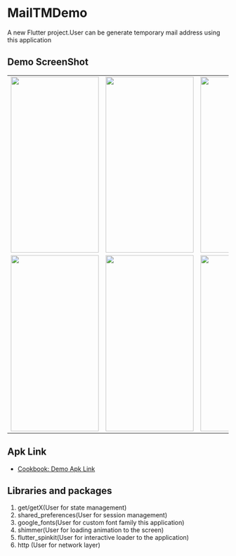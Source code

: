 # MailTMDemo

A new Flutter project.User can be generate temporary mail address using this application

## Demo  ScreenShot

<html>
	<div>
		<table width="200px">
			<tr>
				<td>
					<img src="https://bitbucket.org/bellalhrlux/mailtmdemo/raw/d3fca871c684f9c9e30959804897413e97555f9e/screenshots/login.png" height="400px" width="200px"/>
				</td>
				<td>
					<img src="https://github.com/bellalhrbubt/ERP_Dashboard/blob/master/img/Screenshot_2019-02-22-14-52-11.png?raw=true" height="400px" width="200px"/>
				</td>
				<td>
					<img src="https://github.com/bellalhrbubt/ERP_Dashboard/blob/master/img/Screenshot_2019-02-22-14-52-27.png?raw=true"  height="400px" width="200px"/>
				</td>
			</tr>
			<tr>
				<td>
					<img src="https://github.com/bellalhrbubt/ERP_Dashboard/blob/master/img/Screenshot_2019-02-22-14-52-41.png?raw=true" height="400px" width="200px"/>
				</td>
				<td>
					<img src="https://github.com/bellalhrbubt/ERP_Dashboard/blob/master/img/Screenshot_2019-02-22-14-52-52.png?raw=true" height="400px" width="200px"/>
				</td>
				<td>
					<img src="https://github.com/bellalhrbubt/ERP_Dashboard/blob/master/img/Screenshot_2019-02-22-14-52-58.png?raw=true"                       height="400px" width="200px"/>
				</td>
			</tr>
		</table>
	</div>
</html>

## Apk Link 
- [Cookbook: Demo Apk Link](https://drive.google.com/file/d/1rtS7bdSdQYN5rFfqLGGpJQtajQBIIZH9/view?usp=sharing)


## Libraries and packages
1. get/getX(User for state management)
2. shared_preferences(User for session management)
3. google_fonts(User for custom font family this application)
4. shimmer(User for loading animation to the screen)
5. flutter_spinkit(User for interactive loader to the application)
6. http (User for network layer)

